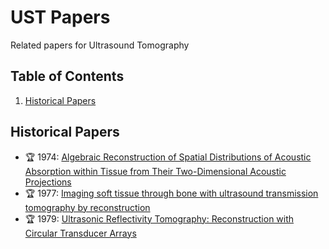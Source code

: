 # UST Papers
Related papers for Ultrasound Tomography

## Table of Contents

1. [Historical Papers](#history)

## Historical Papers <a name="history"></a>
* 🏆 1974: [Algebraic Reconstruction of Spatial Distributions of Acoustic Absorption within Tissue from Their Two-Dimensional Acoustic Projections](https://link.springer.com/chapter/10.1007/978-1-4757-0827-1_34)
* 🏆 1977: [Imaging soft tissue through bone with ultrasound transmission tomography by reconstruction](https://aapm.onlinelibrary.wiley.com/doi/10.1118/1.594318)
* 🏆 1979: [Ultrasonic Reflectivity Tomography: Reconstruction with Circular Transducer Arrays](https://journals.sagepub.com/doi/abs/10.1177/016173467900100205)
